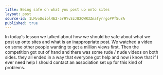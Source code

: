```yaml
---
title: Being safe on what you post up onto sites
layout: post
source-id: 1LMvoDoiol4E2-5r9YvSzJ82QWR3ZnafyrrgoPPf5urA
published: true
---
```

In today's lesson we talked about how we should be safe about what we post up onto sites and what is an inappropriate post. We watched a video on some other people wanting to get a million views first. Then the competition got out of hand and there was some rude / nude videos on both sides. they all ended in a way that everyone got help and now i know that if I ever need help I should contact an association set up for this kind of problems.

